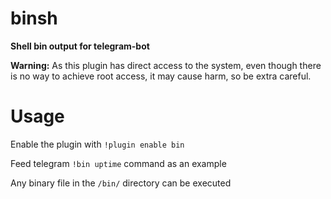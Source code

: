 # binsh
<strong>Shell bin output for telegram-bot</strong>

<strong>Warning:</strong> As this plugin has direct access to the 
system, even though 
there is no way to achieve root access, it may cause 
harm, so be extra careful.

# Usage
Enable the plugin with `!plugin enable bin`

Feed telegram `!bin uptime` command as an example

Any binary file in the `/bin/` directory can be executed
